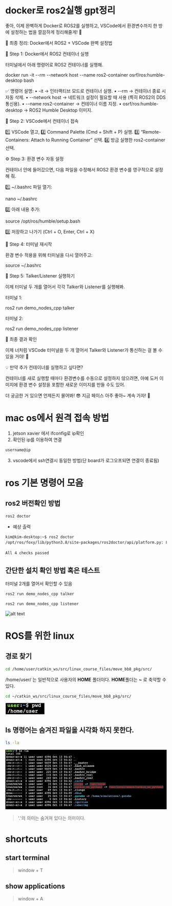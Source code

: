# docker로 ros2실행 gpt정리
좋아, 이제 완벽하게 Docker로 ROS2를 실행하고, VSCode에서 환경변수까지 한 방에 설정하는 법을 깔끔하게 정리해줄게! 🔧

🧩 최종 정리: Docker에서 ROS2 + VSCode 완벽 설정법

🚀 Step 1: Docker에서 ROS2 컨테이너 실행

터미널에서 아래 명령어로 ROS2 컨테이너를 실행해.

docker run -it --rm --network host --name ros2-container osrf/ros:humble-desktop bash

✅ 명령어 설명:
	•	-it → 인터랙티브 모드로 컨테이너 실행.
	•	--rm → 컨테이너 종료 시 자동 삭제.
	•	--network host → 네트워크 설정이 필요할 때 사용 (특히 ROS2의 DDS 통신용).
	•	--name ros2-container → 컨테이너 이름 지정.
	•	osrf/ros:humble-desktop → ROS2 Humble Desktop 이미지.

🔧 Step 2: VSCode에서 컨테이너 접속

1️⃣ VSCode 열고,
2️⃣ Command Palette (Cmd + Shift + P) 실행.
3️⃣ “Remote-Containers: Attach to Running Container” 선택.
4️⃣ 방금 실행한 ros2-container 선택.

⚙️ Step 3: 환경 변수 자동 설정

컨테이너 안에 들어갔으면, 다음 파일을 수정해서 ROS2 환경 변수를 영구적으로 설정해 줘.

1️⃣ ~/.bashrc 파일 열기:

nano ~/.bashrc

2️⃣ 아래 내용 추가:

source /opt/ros/humble/setup.bash

3️⃣ 저장하고 나가기 (Ctrl + O, Enter, Ctrl + X)

📂 Step 4: 터미널 재시작

환경 변수 적용을 위해 터미널을 다시 열어주고:

source ~/.bashrc

🤖 Step 5: Talker/Listener 실행하기

이제 터미널 두 개를 열어서 각각 Talker와 Listener를 실행해봐.

터미널 1:

ros2 run demo_nodes_cpp talker

터미널 2:

ros2 run demo_nodes_cpp listener

🎯 최종 결과 확인

이제 너처럼 VSCode 터미널을 두 개 열어서 Talker와 Listener가 통신하는 걸 볼 수 있을 거야! 🚀

💡 만약 추가 컨테이너를 실행하고 싶다면?

컨테이너를 새로 실행할 때마다 환경변수를 수동으로 설정하지 않으려면, 아예 도커 이미지에 환경 변수 설정을 포함한 새로운 이미지를 만들 수도 있어.

더 궁금한 거 있으면 언제든지 물어봐! 😎
지금 페이스 아주 좋아~ 계속 가자! 💪

# mac os에서 원격 접속 방법
1. jetson xavier 에서 ifconfig로 ip확인
2. 확인된 ip를 이용하여 연결
```bash
username@ip
```
3. vscode에서 ssh연결시 동일한 방법(단 board가 로그오프되면 연결이 종료됨)


# ros 기본 명령어 모음

## ros2 버전확인 방법

```bash
ros2 doctor
```

- 예상 출력

```bash
kim@kim-desktop:~$ ros2 doctor
/opt/ros/foxy/lib/python3.8/site-packages/ros2doctor/api/platform.py: 82: UserWarning: Distribution foxy is no longer supported or deprecated. To get the latest features, download the new versions at https://index.ros.org/doc/ros2/Installation/

All 4 checks passed
```

## 간단한 설치 확인 방법 혹은 테스트

터미널 2개를 열어서 확인할 수 있음

```bash
ros2 run demo_nodes_cpp talker
```

```bash
ros2 run demo_nodes_cpp listener
```


![alt text](image-8.png)


# ROS를 위한 linux

## 경로 찾기

```bash
cd /home/user/catkin_ws/src/linux_course_files/move_bb8_pkg/src/
```

/home/user/ 는 일반적으로 사용자의 **HOME** 폴더이다. **HOME**폴더는 **~** 로 축약할 수 있다.

```bash
cd ~/catkin_ws/src/linux_course_files/move_bb8_pkg/src/
```

![alt text](image-6.png)

## ls 명령어는 숨겨진 파일을 시각화 하지 못한다.

```bash
ls -la
```

![alt text](image-7.png)

> '.'의 의미는 숨겨져 있다는 의미이다.


# shortcuts
## start terminal

> window + T

## show applications

> window + A

